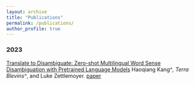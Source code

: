 ```yaml
---
layout: archive
title: "Publications"
permalink: /publications/
author_profile: true
---
```


### 2023

[Translate to Disambiguate: Zero-shot Multilingual Word Sense Disambiguation with Pretrained Language Models](../papers/WSDkang2023.pdf) Haoqiang Kang^*, Terra Blevins^*, and Luke Zettlemoyer.
[paper](../papers/WSDkang2023.pdf)


